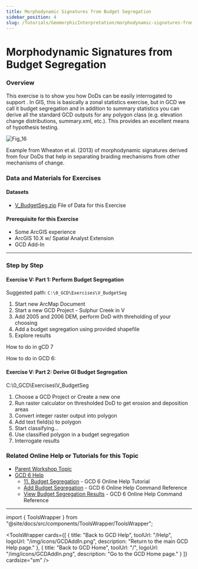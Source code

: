 ```yaml
---
title: Morphodynamic Signatures from Budget Segregation
sidebar_position: 4
slug: /Tutorials/GeomorphicInterpretation/morphodynamic-signatures-from-budget-segeregation
---
```

# Morphodynamic Signatures from Budget Segregation

### Overview

This exercise is to show you how DoDs can be easily interrogated to support . In GIS, this is basically a zonal statistics exercise, but in GCD we call it budget segregation and in addition to summary statistics you can derive all the standard GCD outputs for any polygon class (e.g. elevation change distributions, summary.xml, etc.). This provides an excellent means of hypothesis testing.

![Fig_16](/img/tutorials/Fig_16.png)

Example from Wheaton et al. (2013) of morphodynamic signatures derived from four DoDs that help in separating braiding mechanisms from other mechanisms of change. 

### Data and Materials for Exercises

#### Datasets

- [V_BudgetSeg.zip](https://s3-us-west-2.amazonaws.com/etalweb.joewheaton.org/GCD/GCD7/Tutorials/V_BudgetSeg.zip) File of Data for this Exercise 

#### Prerequisite for this Exercise

- Some ArcGIS experience
- ArcGIS 10.X w/ Spatial Analyst Extension
- GCD Add-In

------

### Step by Step

#### Exercise V: Part 1: Perform Budget Segregation

Suggested path: `C:\0_GCD\Exercises\V_BudgetSeg`

1. Start new ArcMap Document
2. Start a new GCD Project - Sulphur Creek in V
3. Add 2005 and 2006 DEM, perform DoD with threholding of your choosing
4. Add a budget segregation using provided shapefile
5. Explore results


How to do in gCD 7


<YouTubeEmbed videoId="2A2R4L8yiq8" title="How to do in GCD 7" />

How to do in GCD 6:
<YouTubeEmbed videoId="IYUyBzTGMAA" title="How to do in GCD 6" />

#### Exercise V: Part 2: Derive GI Budget Segregation

C:\0_GCD\Exercises\V_BudgetSeg

1. Choose a GCD Project or Create a new one
2. Run raster calculator on thresholded DoD to get erosion and deposition areas
3. Convert integer raster output into polygon
4. Add text field(s) to polygon
5. Start classifying...
6. Use classified polygon in a budget segregation
7. Interrogate results

<YouTubeEmbed videoId="W_zJNJ85dmc" title="Derive GI Budget Segregation" />

### Related Online Help or Tutorials for this Topic

- [Parent Workshop Topic](/Help/Workshops/workshop-topics/versions/3-day-workshop/3-Day3/v-budget-segregation)
- [GCD 6 Help](/)
  - [11. Budget Segregation](/tutorials--how-to/11-budget-segregation) - GCD 6 Online Help Tutorial
  - [Add Budget Segregation](/gcd-command-reference/gcd-project-explorer/l-individual-change-detection-context-menu/v-add-budget-segregation)  - GCD 6 Online Help Command Reference
  - [View Budget Segregation Results](/gcd-command-reference/gcd-project-explorer/n-individual-budget-segregation-context-menu/i-view-budget-segregation-results) - GCD 6 Online Help Command Reference

------

import { ToolsWrapper } from "@site/docs/src/components/ToolsWrapper/ToolsWrapper";

<ToolsWrapper
  cards={[
    {
      title: "Back to GCD Help",
      toolUrl: "/Help",
      logoUrl: "/img/icons/GCDAddIn.png",
      description: "Return to the main GCD Help page."
    },
    {
      title: "Back to GCD Home",
      toolUrl: "/",
      logoUrl: "/img/icons/GCDAddIn.png",
      description: "Go to the GCD Home page."
    }
  ]}
  cardsize="sm"
/>

